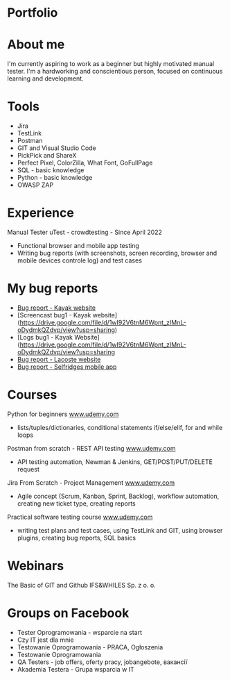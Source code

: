 # Portfolio
# About me
I'm currently aspiring to work as a beginner but highly motivated
manual tester. I'm a hardworking and conscientious person, focused on continuous
learning and development.
# Tools
- Jira
- TestLink
- Postman
- GIT and Visual Studio Code
- PickPick and ShareX
- Perfect Pixel, ColorZilla, What
Font, GoFullPage
- SQL - basic knowledge
- Python - basic knowledge
- OWASP ZAP
# Experience
Manual Tester
uTest - crowdtesting - Since April 2022
- Functional browser and mobile app testing
- Writing bug reports (with screenshots, screen recording, browser and mobile devices
controle log) and test cases
# My bug reports
* [Bug report - Kayak website](https://drive.google.com/file/d/1R2WAEwnIrOySw3fqBXnmdPhR79WZpV-c/view?usp=sharing)
* [Screencast bug1 - Kayak website] (https://drive.google.com/file/d/1wI92V6tnM6Wpnt_zIMnL-oDydmkQZdvp/view?usp=sharing)
* [Logs bug1 - Kayak Website] (https://drive.google.com/file/d/1wI92V6tnM6Wpnt_zIMnL-oDydmkQZdvp/view?usp=sharing
* [Bug report - Lacoste website](https://drive.google.com/file/d/1jfrs7YND2V5eNrS_-rnepCadKoPgkHdK/view?usp=sharing)
* [Bug report - Selfridges mobile app](https://drive.google.com/file/d/1HDKOhw99Egfat3EcSjbpoYZ3rVxLp3kh/view?usp=sharing)
# Courses
Python for beginners www.udemy.com 
- lists/tuples/dictionaries, conditional statements if/else/elif, for and while loops 

Postman from scratch - REST API testing www.udemy.com 
- API testing automation, Newman & Jenkins, GET/POST/PUT/DELETE request

Jira From Scratch - Project Management www.udemy.com 
- Agile concept (Scrum, Kanban, Sprint, Backlog), workflow automation, creating new
ticket type, creating reports

Practical software testing course www.udemy.com 
- writing test plans and test cases, using TestLink and GIT, using browser plugins,
creating bug reports, SQL basics
# Webinars
The Basic of GIT and Github
IFS&WHILES Sp. z o. o. 
# Groups on Facebook
- Tester Oprogramowania - wsparcie na start
- Czy IT jest dla mnie
- Testowanie Oprogramowania - PRACA, Ogłoszenia
- Testowanie Oprogramowania
- QA Testers - job offers, oferty pracy, jobangebote, вакансії
- Akademia Testera - Grupa wsparcia w IT

